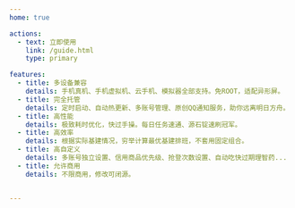 ```yaml
---
home: true

actions:
  - text: 立即使用
    link: /guide.html
    type: primary

features:
  - title: 多设备兼容
    details: 手机真机、手机虚拟机、云手机、模拟器全部支持。免ROOT，适配异形屏。
  - title: 完全托管
    details: 定时启动、自动热更新、多账号管理、原创QQ通知服务，助你远离明日方舟。
  - title: 高性能
    details: 极致耗时优化，快过手操。每日任务速通、源石锭速刷冠军。
  - title: 高效率
    details: 根据实际基建情况，穷举计算最优基建排班，不套用固定组合。
  - title: 高自定义
    details: 多账号独立设置、信用商品优先级、抢登次数设置、自动吃快过期理智药...
  - title: 允许商用
    details: 不限商用，修改可闭源。


---
```

